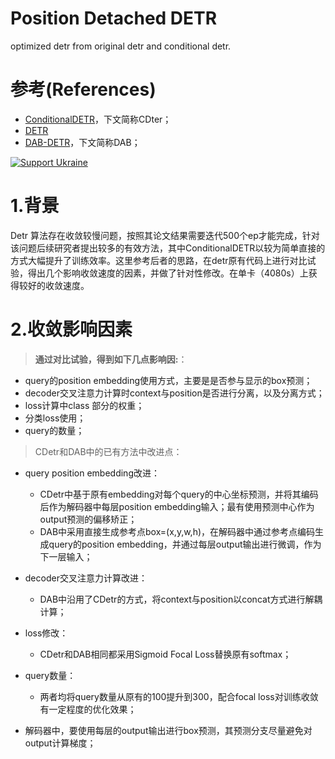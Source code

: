 **Position Detached DETR**
========
optimized detr from original detr and conditional detr.

# 参考(References)
* [ConditionalDETR](https://github.com/Atten4Vis/ConditionalDETR/tree/main)，下文简称CDter；
* [DETR](https://github.com/facebookresearch/detr)
* [DAB-DETR](https://github.com/IDEA-Research/DAB-DETR)，下文简称DAB；


[![Support Ukraine](https://img.shields.io/badge/Support-Ukraine-FFD500?style=flat&labelColor=005BBB)](https://opensource.fb.com/support-ukraine)

# 1.背景
Detr 算法存在收敛较慢问题，按照其论文结果需要迭代500个ep才能完成，针对该问题后续研究者提出较多的有效方法，其中ConditionalDETR以较为简单直接的方式大幅提升了训练效率。这里参考后者的思路，在detr原有代码上进行对比试验，得出几个影响收敛速度的因素，并做了针对性修改。在单卡（4080s）上获得较好的收敛速度。  

# 2.收敛影响因素
> **通过对比试验，得到如下几点影响因:**：
* query的position embedding使用方式，主要是是否参与显示的box预测；
* decoder交叉注意力计算时context与position是否进行分离，以及分离方式；
* loss计算中class 部分的权重；
* 分类loss使用；
* query的数量；
> CDetr和DAB中的已有方法中改进点：
* query position embedding改进：
  * CDetr中基于原有embedding对每个query的中心坐标预测，并将其编码后作为解码器中每层position embedding输入；最有使用预测中心作为output预测的偏移矫正；
  * DAB中采用直接生成参考点box=(x,y,w,h)，在解码器中通过参考点编码生成query的position embedding，并通过每层output输出进行微调，作为下一层输入；
* decoder交叉注意力计算改进：
  * DAB中沿用了CDetr的方式，将context与position以concat方式进行解耦计算；
* loss修改：
  * CDetr和DAB相同都采用Sigmoid Focal Loss替换原有softmax；
* query数量：
  * 两者均将query数量从原有的100提升到300，配合focal loss对训练收敛有一定程度的优化效果；


* 解码器中，要使用每层的output输出进行box预测，其预测分支尽量避免对output计算梯度；
